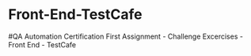 # Front-End-TestCafe
#QA Automation Certification
First Assignment - Challenge Excercises - Front End - TestCafe

